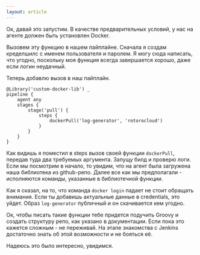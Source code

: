 ```yaml
---
layout: article
---
```

Ок, давай это запустим. В качестве предварительных условий, у нас на агенте должен быть установлен Docker.

Вызовем эту функцию в нашем пайплайне. Сначала я создам кределшилс с именем пользователя и паролем. Я могу сюда написать, что угодно, поскольку моя функция всегда завершается хорошо, даже если логин неудачный.

Теперь добавлю вызов в наш пайплайн.

```
@Library('custom-docker-lib') _
pipeline {
    agent any
    stages {
        stage('pull') {
            steps {
                dockerPull('log-generator', 'rotorocloud')
            }
        }
    }
}
```

Как видишь я поместил в steps вызов своей функции `dockerPull`, передав туда два требуемых аргумента. Запущу билд и проверю логи. Если мы посмотрим в начало, то увидим, что на агент была загружена наша библиотека из github-репо. Далее все как мы предполагали - исполняются команды, указанные в библиотечной функции.

Как я сказал, на то, что команда `docker login` падает не стоит обращать внимания. Если ты добавишь актуальные данные в credentials, это уйдет. Образ `log-generator` публичный и он скачивается кем угодно.

Ок, чтобы писать такие функции тебе придется подучить Groovy и создать структуру репо, как указано в документации. Если пока это кажется сложным - не переживай. На этапе знакомства с Jenkins достаточно знать об этой возможности и не бояться её.

Надеюсь это было интересно, увидимся.
